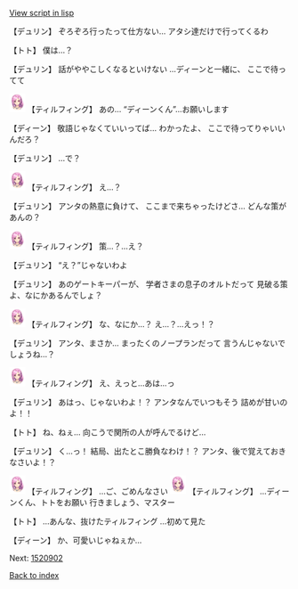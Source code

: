 [View script in lisp](../scripts/1520702.txt)

【デュリン】
ぞろぞろ行ったって仕方ない…
アタシ達だけで行ってくるわ

【トト】
僕は…？

【デュリン】
話がややこしくなるといけない
…ディーンと一緒に、
ここで待ってて

<img src="../images/units/101411.png" alt="101411.png" height="34"/>
【ティルフィング】
あの…
“ディーンくん”…お願いします

【ディーン】
敬語じゃなくていいってば…
わかったよ、
ここで待ってりゃいいんだろ？

【デュリン】
…で？

<img src="../images/units/101411.png" alt="101411.png" height="34"/>
【ティルフィング】
え…？

【デュリン】
アンタの熱意に負けて、
ここまで来ちゃったけどさ…
どんな策があんの？

<img src="../images/units/101411.png" alt="101411.png" height="34"/>
【ティルフィング】
策…？…え？

【デュリン】
“え？”じゃないわよ

【デュリン】
あのゲートキーパーが、
学者さまの息子のオルトだって
見破る策よ、なにかあるんでしょ？

<img src="../images/units/101411.png" alt="101411.png" height="34"/>
【ティルフィング】
な、なにか…？
え…？…えっ！？

【デュリン】
アンタ、まさか…
まったくのノープランだって
言うんじゃないでしょうね…？

<img src="../images/units/101411.png" alt="101411.png" height="34"/>
【ティルフィング】
え、えっと…あは…っ

【デュリン】
あはっ、じゃないわよ！？
アンタなんでいつもそう
詰めが甘いのよ！！

【トト】
ね、ねぇ…
向こうで関所の人が呼んでるけど…

【デュリン】
く…っ！
結局、出たとこ勝負なわけ！？
アンタ、後で覚えておきなさいよ！？

<img src="../images/units/101411.png" alt="101411.png" height="34"/>
【ティルフィング】
…ご、ごめんなさい

<img src="../images/units/101411.png" alt="101411.png" height="34"/>
【ティルフィング】
…ディーンくん、トトをお願い
行きましょう、マスター

【トト】
…あんな、抜けたティルフィング
…初めて見た

【ディーン】
か、可愛いじゃねぇか…


Next: [1520902](1520902.md)

[Back to index](index.md)
